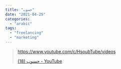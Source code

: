 ```yaml
---
title: "حسوب"
date: "2021-04-25"
categories: 
  - "arabic"
tags: 
  - "freelancing"
  - "marketing"
---
```


> https://www.youtube.com/c/HsoubTube/videos
> 
> [(18) حسوب - YouTube](https://www.youtube.com/c/HsoubTube/videos)
